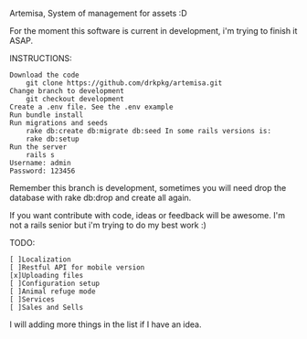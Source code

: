 Artemisa, System of management for assets :D

For the moment this software is current in development, i'm trying to finish it ASAP.

INSTRUCTIONS:

    Download the code
        git clone https://github.com/drkpkg/artemisa.git
    Change branch to development
        git checkout development
    Create a .env file. See the .env example
    Run bundle install
    Run migrations and seeds
        rake db:create db:migrate db:seed In some rails versions is:
        rake db:setup 
    Run the server
        rails s
    Username: admin
    Password: 123456
    
Remember this branch is development, sometimes you will need drop the database with rake db:drop and create all again.

If you want contribute with code, ideas or feedback will be awesome. I'm not a rails senior but i'm trying to do my best work :)

TODO:

    [ ]Localization
    [ ]Restful API for mobile version
    [x]Uploading files
    [ ]Configuration setup
    [ ]Animal refuge mode
    [ ]Services
    [ ]Sales and Sells
    

I will adding more things in the list if I have an idea.

